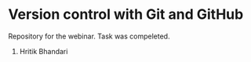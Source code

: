 # Version control with Git and GitHub
 Repository for the webinar.
 Task was compeleted.



1. Hritik Bhandari
